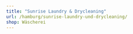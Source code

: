 ```yaml
---
title: "Sunrise Laundry & Drycleaning"
url: /hamburg/sunrise-laundry-und-drycleaning/
shop: Wäscherei
---
```

